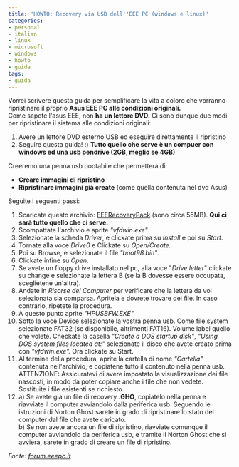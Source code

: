 ```yaml
---
title: 'HOWTO: Recovery via USB dell''EEE PC (windows e linux)'
categories:
- personal
- italian
- linux
- microsoft
- windows
- howto
- guida
tags:
- guida
---
```

Vorrei scrivere questa guida per semplificare la vita a coloro che vorranno
ripristinare il proprio **Asus EEE PC alle condizioni originali.**  
Come sapete l'asus EEE, non **ha un lettore DVD.** Ci sono dunque due modi per
ripristinare il sistema alle condizioni originali:

  1. Avere un lettore DVD esterno USB ed eseguire direttamente il ripristino
  2. Seguire questa guida! :) **Tutto quello che serve è un compuer con windows ed una usb pendrive (2GB, meglio se 4GB)**
  
Creeremo una penna usb bootabile che permetterà di:

  * **Creare immagini di ripristino**
  * **Ripristinare immagini già create** (come quella contenuta nel dvd Asus)
  
Seguite i seguenti passi:

  1. Scaricate questo archivio: [EEERecoveryPack]({{site.url}}/files/eeerecovery.rar) (sono circa 55MB). **Qui ci sarà tutto quello che ci serve.**
  2. Scompattate l'archivio e aprite _"vfdwin.exe"_.
  3. Selezionate la scheda _Driver_, e clickate prima su _Install_ e poi su _Start_.
  4. Tornate alla voce _Drive0_ e Clickate su _Open/Create._
  5. Poi su Browse, e selezionate il file _"boot98.bin"_.
  6. Clickate infine su _Open_.
  7. Se avete un floppy drive installato nel pc, alla voce "_Drive letter_" clickate su change e selezionate la lettera B (se la B dovesse essere occupata, sceglietene un'altra).
  8. Andate in _Risorse del Computer_ per verificare che la lettera da voi selezionata sia comparsa. Apritela e dovrete trovare dei file. In caso contrario, ripetete la procedura.
  9. A questo punto aprite _"HPUSBFW.EXE"_
  10. Sotto la voce Device selezionate la vostra penna usb. Come file system selezionate FAT32 (se disponibile, altrimenti FAT16). Volume label quello che volete. Checkate la casella _"Create a DOS startup disk"_, _"Using DOS system files located at:"_ selezionate il disco che avete creato prima con _"vfdwin.exe"._ Ora clickate su Start.
  11. Al termine della procedura, aprite la cartella di nome _"Cartella"_ contenuta nell'archivio, e copiatene tutto il contenuto nella penna usb. ATTENZIONE: Assicuratevi di avere impostato la visualizzazione dei file nascosti, in modo da poter copiare anche i file che non vedete. Sostituite i file esistenti se richiesto.
  12. a) Se avete già un file di recovery **.GHO**, copiatelo nella penna e riavviate il computer avviandolo dalla periferica usb. Seguendo le istruzioni di Norton Ghost sarete in grado di ripristinare lo stato del computer dal file che avete caricato.  
      b) Se non avete ancora un file di ripristino, riavviate comunque il computer
      avviandolo da periferica usb, e tramite il Norton Ghost che si avviera, sarete
      in grado di creare un file di ripristino.

_Fonte: [forum.eeepc.it](http://forum.eeepc.it/viewtopic.php?id=5077)_

